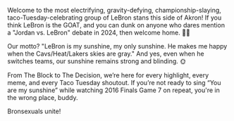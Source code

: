 Welcome to the most electrifying, gravity-defying, championship-slaying, taco-Tuesday-celebrating group of LeBron stans this side of Akron! If you think LeBron is the GOAT, and you can dunk on anyone who dares mention a "Jordan vs. LeBron" debate in 2024, then welcome home. 🌮👑

Our motto? "LeBron is my sunshine, my only sunshine. He makes me happy when the Cavs/Heat/Lakers skies are gray." And yes, even when he switches teams, our sunshine remains strong and blinding. 🌞

From The Block to The Decision, we’re here for every highlight, every meme, and every Taco Tuesday shoutout. If you’re not ready to sing “You are my sunshine” while watching 2016 Finals Game 7 on repeat, you're in the wrong place, buddy.

Bronsexuals unite!
